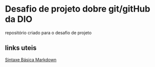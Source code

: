 # Desafio de projeto dobre git/gitHub da DIO
repositório criado para o desafio de projeto

## links uteis
[Sintaxe Básica Markdown](https://www.markdownguide.org)
